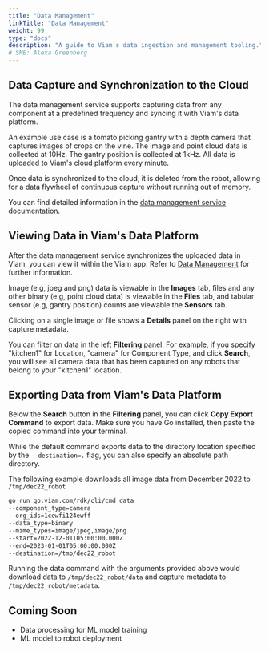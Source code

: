 ```yaml
---
title: "Data Management"
linkTitle: "Data Management"
weight: 99
type: "docs"
description: "A guide to Viam's data ingestion and management tooling."
# SME: Alexa Greenberg
---
```


## Data Capture and Synchronization to the Cloud

The data management service supports capturing data from any component at a predefined frequency and syncing it with Viam's data platform.

An example use case is a tomato picking gantry with a depth camera that captures images of crops on the vine.
The image and point cloud data is collected at 10Hz.
The gantry position is collected at 1kHz.
All data is uploaded to Viam's cloud platform every minute.

Once data is synchronized to the cloud, it is deleted from the robot, allowing for a data flywheel of continuous capture without running out of memory.

You can find detailed information in the [data management service](../../services/data-management/) documentation.

## Viewing Data in Viam's Data Platform

After the data management service synchronizes the uploaded data in Viam, you can view it within the Viam app. Refer to [Data Management](https://app.viam.com/data) for further information.

Image (e.g, jpeg and png) data is viewable in the **Images** tab, files and any other binary (e.g, point cloud data) is viewable in the **Files** tab, and tabular sensor (e.g, gantry position) counts are viewable the **Sensors** tab.

Clicking on a single image or file shows a **Details** panel on the right with capture metadata.

You can filter on data in the left **Filtering** panel.
For example, if you specify "kitchen1" for Location, "camera" for Component Type, and click **Search**, you will see all camera data that has been captured on any robots that belong to your "kitchen1" location.

## Exporting Data from Viam's Data Platform

Below the **Search** button in the **Filtering** panel, you can click **Copy Export Command** to export data.
Make sure you have Go installed, then paste the copied command into your terminal.

While the default command exports data to the directory location specified by the `--destination=.` flag, you can also specify an absolute path directory.

The following example downloads all image data from December 2022 to `/tmp/dec22_robot`

```bash
go run go.viam.com/rdk/cli/cmd data
--component_type=camera
--org_ids=1cewfi124ewff
--data_type=binary
--mime_types=image/jpeg,image/png
--start=2022-12-01T05:00:00.000Z
--end=2023-01-01T05:00:00.000Z
--destination=/tmp/dec22_robot
```

Running the data command with the arguments provided above would download data to `/tmp/dec22_robot/data` and capture metadata to `/tmp/dec22_robot/metadata`.

## Coming Soon

- Data processing for ML model training
- ML model to robot deployment

